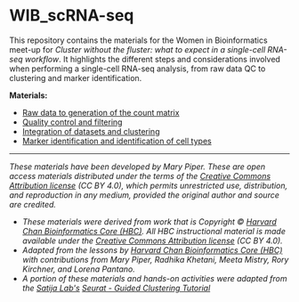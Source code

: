 # WIB_scRNA-seq

This repository contains the materials for the Women in Bioinformatics meet-up for *Cluster without the fluster: what to expect in a single-cell RNA-seq workflow*. It highlights the different steps and considerations involved when performing a single-cell RNA-seq analysis, from raw data QC to clustering and marker identification.

**Materials:**

- [Raw data to generation of the count matrix](https://github.com/marypiper/WIB_scRNA-seq/blob/master/lessons/SC_pre-QC.md)
- [Quality control and filtering](https://github.com/marypiper/WIB_scRNA-seq/blob/master/lessons/SC_quality_control_analysis.md)
- [Integration of datasets and clustering](https://github.com/marypiper/WIB_scRNA-seq/blob/master/lessons/SC_clustering_analysis.md)
- [Marker identification and identification of cell types](https://github.com/marypiper/WIB_scRNA-seq/blob/master/lessons/SC_marker_identification.md)


***

*These materials have been developed by Mary Piper. These are open access materials distributed under the terms of the [Creative Commons Attribution license](https://creativecommons.org/licenses/by/4.0/) (CC BY 4.0), which permits unrestricted use, distribution, and reproduction in any medium, provided the original author and source are credited.*

* *These materials were derived from work that is Copyright © [Harvard Chan Bioinformatics Core (HBC)](http://bioinformatics.sph.harvard.edu/). 
All HBC instructional material is made available under the [Creative Commons Attribution license](https://creativecommons.org/licenses/by/4.0/) (CC BY 4.0).*
* *Adapted from the lessons by [Harvard Chan Bioinformatics Core (HBC)](http://bioinformatics.sph.harvard.edu/) with contributions from Mary Piper, Radhika Khetani, Meeta Mistry, Rory Kirchner, and Lorena Pantano.*
* *A portion of these materials and hands-on activities were adapted from the [Satija Lab's](https://satijalab.org/) [Seurat - Guided Clustering Tutorial](https://satijalab.org/seurat/pbmc3k_tutorial.html)*
